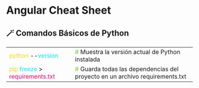 # Angular Cheat Sheet

<table>
    <h2>🪄 Comandos Básicos de Python</h2>
  <tr>
    <td><span style="color: #f8d910ff">python</span> --<span style="color: #00eeffff">version</span>
    </td>
    <td><span style="color: #79c928ff">#</span> Muestra la versión actual de Python instalada</td>
  </tr>
  <tr>
    <td><span style="color: #f8d910ff">pip</span> <span style="color: #00eeffff">freeze</span> > <span style="color: #FF0077">requirements.txt</span></td>
    <td><span style="color: #79c928ff">#</span> Guarda todas las dependencias del proyecto en un archivo requirements.txt</td>
  </tr>
</table>